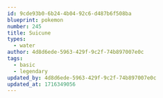 ```yaml
---
id: 9cde93b0-6b24-4b04-92c6-d487b6f508ba
blueprint: pokemon
number: 245
title: Suicune
types:
  - water
author: 4d8d6ede-5963-429f-9c2f-74b897007e0c
tags:
  - basic
  - legendary
updated_by: 4d8d6ede-5963-429f-9c2f-74b897007e0c
updated_at: 1716349056
---
```

